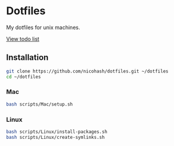 # Dotfiles
My dotfiles for unix machines.

[View todo list](TODO.md) 

## Installation

```zsh
git clone https://github.com/nicohash/dotfiles.git ~/dotfiles
cd ~/dotfiles
```

### Mac

```zsh
bash scripts/Mac/setup.sh
```

### Linux

```zsh
bash scripts/Linux/install-packages.sh
bash scripts/Linux/create-symlinks.sh
```
